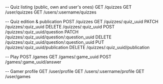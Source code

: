 -- Quiz listing (public, own and user's ones)
GET /quizzes
GET /user/quizzes
GET /users/:username/quizzes

-- Quiz edition & publication
POST /quizzes
GET /quizzes/:quiz_uuid
PATCH /quizzes/:quiz_uuid
DELETE /quizzes/:quiz_uuid
POST /quizzes/:quiz_uuid/question
PATCH /quizzes/:quiz_uuid/question/:question_uuid
DELETE /quizzes/:quiz_uuid/question/:question_uuid
PUT /quizzes/:quiz_uuid/publication
DELETE /quizzes/:quiz_uuid/publication

-- Play
POST /games
GET /games/:game_uuid
POST /games/:game_uuid/answer

-- Gamer profile
GET /user/profile
GET /users/:username/profile
GET /user/games